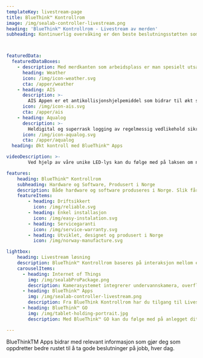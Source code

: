 ```yaml
---
templateKey: livestream-page
title: BlueThink™ Kontrollrom
image: /img/sealab-controller-livestream.png
heading: 'BlueThink™ Kontrollrom - Livestream av merden'
subheading: Kontinuerlig overvåking er den beste beslutningsstøtten som finnes. Med vår unike kamerateknologi og software, som kommuniserer sammen (IoT), får du høykvalitets overvåkingsbilder rett inn i ditt BlueThink™ Kontrollrom. Et krystallklart blikk på det som foregår i merdene, kan bidra til høyere forutsigbarhet, lavere dødelighet og bedre fiskevelferd.



featuredData:
  featuredDataBoxes:
    - description: Med merdkanten som arbeidsplass er man spesielt utsatt for sjø, vær og vind - og sikkerhet må derfor tas på alvor. BlueThinkTM Appen Weather gir deg sanntidsoversikt over værsituasjonen på ditt oppdrettsanlegg. 
      heading: Weather
      icon: /img/icon-weather.svg
      cta: /apper/weather
    - heading: AIS
      description: >-
        AIS Appen er et antikollisjonshjelpemiddel som bidrar til økt sikkerhet. AIS-utstyr montert på fôrflåten lar deg se og bli sett av skipsfart i området, samtidig som du kan logge anløp til kjente fartøy.
      icon: /img/icon-ais.svg
      cta: /apper/ais
    - heading: Aqualog
      description: >-
        Heldigital og superrask logging av regelmessig vedlikehold sikrer garantiforhold på utstyret, i tillegg til høy oppetid. Det har aldri vært enklere å holde styr på gjennomføringen av vedlikeholdsoppgaver enn hva det er nå.
      icon: /img/icon-aqualog.svg
      cta: /apper/aqualog
  heading: Økt kontroll med BlueThink™ Apps

videoDescription: >-
        Ved hjelp av våre unike LED-lys kan du følge med på laksen om natten eller på større dybde. LED-lyset følger  kameraet til alle dybder.

features:
    heading: BlueThink™ Kontrollrom
    subheading: Hardware og Software, Produsert i Norge
    description: Både hardware og software produseres i Norge. Slik får du en lynrask levering og driftsikker løsning. Produktene er utviklet slik at de behøver minimalt med vedlikehold og er enkle å installere. Ønsker du livestream fra ditt anlegg, kan vi sette opp et helhetlig system på få timer. Skulle du trenge hjelp, er service telefonen bemannet 24 timer i døgnet.
    featureItems:
        - heading: Driftsikkert
          icon: /img/reliable.svg
        - heading: Enkel installasjon
          icon: /img/easy-instalation.svg
        - heading: Servicegaranti
          icon: /img/service-warranty.svg
        - heading: Utviklet, designet og produsert i Norge
          icon: /img/norway-manufacture.svg

lightbox:
    heading: Livestream løsning
    description: BlueThink™ Kontrollrom baseres på interaksjon mellom en rekke produkter som kombinert gir førsteklasses overvåkning av ditt anlegget. 
    carouselItems:
      - heading: Internet of Things
        img: /img/sealabProPackage.png
        description: Kamerasystemet integrerer undervannskamera, overflatekamera, lys, sensorikk, mekanikk og programvare som alle kommuniserer sammen.
      - heading: BlueThink™ Apps
        img: /img/sealab-controller-livestream.png
        description: Fra BlueThink Kontrollrom har du tilgang til Livestream i tillegg til alle dine BlueThink™ Apps.
      - heading: BlueThink™ GO
        img: /img/tablet-holding-portrait.jpg
        description: Med BlueThink™ GO kan du følge med på anlegget ditt når som helst, fra hvor som helst.

---
```


BlueThinkTM Apps bidrar med relevant informasjon som gjør deg som oppdretter bedre rustet til å ta gode beslutninger på jobb, hver dag.

